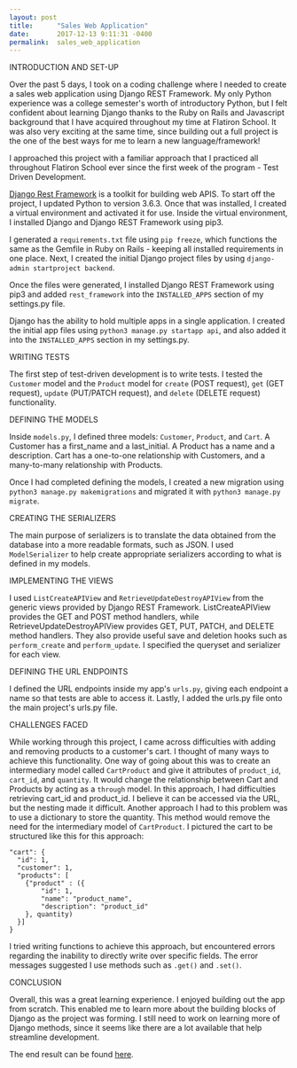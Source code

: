 ```yaml
---
layout: post
title:      "Sales Web Application"
date:       2017-12-13 9:11:31 -0400
permalink:  sales_web_application
---
```


INTRODUCTION AND SET-UP

Over the past 5 days, I took on a coding challenge where I needed to create a sales web application using Django REST Framework. My only Python experience was a college semester's worth of introductory Python, but I felt confident about learning Django thanks to the Ruby on Rails and Javascript background that I have acquired throughout my time at Flatiron School. It was also very exciting at the same time, since building out a full project is the one of the best ways for me to learn a new language/framework!

I approached this project with a familiar approach that I practiced all throughout Flatiron School ever since the first week of the program - Test Driven Development.

[Django Rest Framework](https://github.com/encode/django-rest-framework) is a toolkit for building web APIS. To start off the project, I updated Python to version 3.6.3. Once that was installed, I created a virtual environment and activated it for use. Inside the virtual environment, I installed Django and Django REST Framework using pip3.

I generated a `requirements.txt` file using `pip freeze`, which functions the same as the Gemfile in Ruby on Rails - keeping all installed requirements in one place. Next, I created the initial Django project files by using `django-admin startproject backend`.

Once the files were generated, I installed Django REST Framework using pip3 and added `rest_framework` into the `INSTALLED_APPS` section of my settings.py file.

Django has the ability to hold multiple apps in a single application. I created the initial app files using `python3 manage.py startapp api`, and also added it into the `INSTALLED_APPS` section in my settings.py.

WRITING TESTS

The first step of test-driven development is to write tests. I tested the `Customer` model and the `Product` model for `create` (POST request), `get` (GET request), `update` (PUT/PATCH request), and `delete` (DELETE request) functionality.


DEFINING THE MODELS

Inside `models.py`, I defined three models: `Customer`, `Product`, and `Cart`. A Customer has a first_name and a last_initial. A Product has a name and a description. Cart has a one-to-one relationship with Customers, and a many-to-many relationship with Products.

Once I had completed defining the models, I created a new migration using `python3 manage.py makemigrations` and migrated it with `python3 manage.py migrate`. 

CREATING THE SERIALIZERS

The main purpose of serializers is to translate the data obtained from the database into a more readable formats, such as JSON. I used `ModelSerializer` to help create appropriate serializers according to what is defined in my models.

IMPLEMENTING THE VIEWS

I used `ListCreateAPIView` and `RetrieveUpdateDestroyAPIView` from the generic views provided by Django REST Framework. ListCreateAPIView provides the GET and POST method handlers, while RetrieveUpdateDestroyAPIView provides GET, PUT, PATCH, and DELETE method handlers. They also provide useful save and deletion hooks such as `perform_create` and `perform_update`. I specified the queryset and serializer for each view.

DEFINING THE URL ENDPOINTS

I defined the URL endpoints inside my app's `urls.py`, giving each endpoint a name so that tests are able to access it. Lastly, I added the urls.py file onto the main project's urls.py file.

CHALLENGES FACED

While working through this project, I came across difficulties with adding and removing products to a customer's cart. I thought of many ways to achieve this functionality. One way of going about this was to create an intermediary model called `CartProduct` and give it attributes of `product_id`, `cart_id`, and `quantity`. It would change the relationship between Cart and Products by acting as a `through` model. In this approach, I had difficulties retrieving cart_id and product_id. I believe it can be accessed via the URL, but the nesting made it difficult. Another approach I had to this problem was to use a dictionary to store the quantity. This method would remove the need for the intermediary model of `CartProduct`. I pictured the cart to be structured like this for this approach:

```
"cart": {
  "id": 1,
  "customer": 1,
  "products": [
    {"product" : ({
        "id": 1,
        "name": "product_name",
        "description": "product_id"
    }, quantity)
  }]
}
```

I tried writing functions to achieve this approach, but encountered errors regarding the inability to directly write over specific fields. The error messages suggested I use methods such as `.get()` and `.set()`.

CONCLUSION

Overall, this was a great learning experience. I enjoyed building out the app from scratch. This enabled me to learn more about the building blocks of Django as the project was forming. I still need to work on learning more of Django methods, since it seems like there are a lot available that help streamline development. 

The end result can be found [here](https://github.com/krishl/sales_api).
